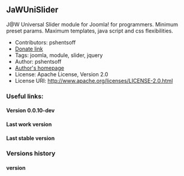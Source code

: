 ## JaWUniSlider

J@W Universal Slider module for Joomla! for programmers. Minimum preset params. Maximum templates, java script and css flexibilities.

-   Contributors: pshentsoff
-   [Donate link](https://www.paypal.com/cgi-bin/webscr?cmd=_s-xclick&hosted_button_id=FGRFBSFEW5V3Y "Please, donate to support project")
-   Tags: joomla, module, slider, jquery
-   Author: pshentsoff
-   [Author's homepage](http://pshentsoff.ru "Author's homepage")
-   License: Apache License, Version 2.0
-   License URI: http://www.apache.org/licenses/LICENSE-2.0.html

### Useful links:

#### Version 0.0.10-dev
#### Last work version
#### Last stable version

### Versions history

#### version
